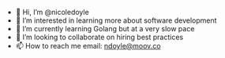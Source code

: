- 👋 Hi, I’m @nicoledoyle
- 👀 I’m interested in learning more about software development
- 🌱 I’m currently learning Golang but at a very slow pace
- 💞️ I’m looking to collaborate on hiring best practices
- 📫 How to reach me email: ndoyle@moov.co

